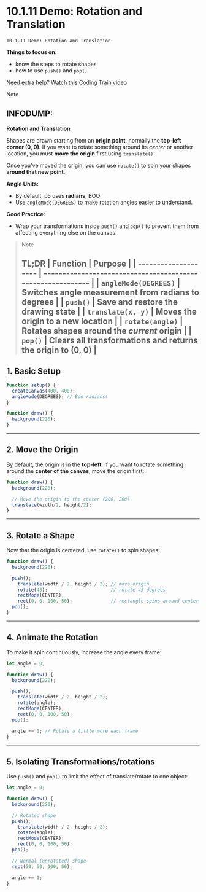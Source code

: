 # 10.1.11 Demo: Rotation and Translation

```
10.1.11 Demo: Rotation and Translation
```

**Things to focus on:**
* know the steps to rotate shapes
* how to use `push()` and `pop()`


[Need extra help? Watch this Coding Train video](https://www.youtube.com/watch?v=o9sgjuh-CBM&list=PLRqwX-V7Uu6ZmA-d3D0iFIvgrB5_7kB8H&ab_channel=TheCodingTrain)

> [!NOTE]
> ## INFODUMP:
> **Rotation and Translation**
>
> Shapes are drawn starting from an **origin point**, normally the **top-left corner (0, 0)**.
> If you want to rotate something around its *center* or another location, you must **move the origin** first using `translate()`.
>
> Once you’ve moved the origin, you can use `rotate()` to spin your shapes **around that new point**.
>
> **Angle Units:**
>
> * By default, p5 uses **radians**, BOO
> * Use `angleMode(DEGREES)` to make rotation angles easier to understand.
>
> **Good Practice:**
>
> * Wrap your transformations inside `push()` and `pop()` to prevent them from affecting everything else on the canvas.

>> [!NOTE]
> **TL;DR**
> | Function             | Purpose                                                     |
> | -------------------- | ----------------------------------------------------------- |
> | `angleMode(DEGREES)` | Switches angle measurement from radians to degrees          |
> | `push()`   | Save and restore the drawing state                          |
> | `translate(x, y)`    | Moves the origin to a new location                          |
> | `rotate(angle)`      | Rotates shapes around the *current* origin                  |
> |  `pop()`      | Clears all transformations and returns the origin to (0, 0) |
> ---

## **1. Basic Setup**

```javascript
function setup() {
  createCanvas(400, 400);
  angleMode(DEGREES); // Boo radians!
}

function draw() {
  background(220);
}
```

---

## **2. Move the Origin**

By default, the origin is in the **top-left**.
If you want to rotate something around the **center of the canvas**, move the origin first:

```javascript
function draw() {
  background(220);

  // Move the origin to the center (200, 200)
  translate(width/2, height/2);
}
```

---

## **3. Rotate a Shape**

Now that the origin is centered, use `rotate()` to spin shapes:

```javascript
function draw() {
  background(220);

  push();
    translate(width / 2, height / 2); // move origin
    rotate(45);                       // rotate 45 degrees
    rectMode(CENTER);
    rect(0, 0, 100, 50);              // rectangle spins around center
  pop();
}
```

---

## **4. Animate the Rotation**

To make it spin continuously, increase the angle every frame:

```javascript
let angle = 0;

function draw() {
  background(220);

  push();
    translate(width / 2, height / 2);
    rotate(angle);
    rectMode(CENTER);
    rect(0, 0, 100, 50);
  pop();

  angle += 1; // Rotate a little more each frame
}
```

---

## **5. Isolating Transformations/rotations**

Use `push()` and `pop()` to limit the effect of translate/rotate to one object:

```javascript
let angle = 0;

function draw() {
  background(220);

  // Rotated shape
  push();
    translate(width / 2, height / 2);
    rotate(angle);
    rectMode(CENTER);
    rect(0, 0, 100, 50);
  pop();

  // Normal (unrotated) shape
  rect(50, 50, 100, 50);

  angle += 1;
}
```
